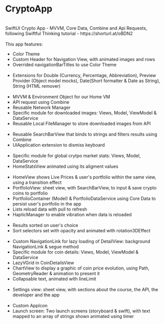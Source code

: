# CryptoApp
<br/>
SwiftUI Crypto App - MVVM, Core Data, Combine and Api Requests, following Swiftful Thinking tutorial - https://shorturl.at/oBDN2
<br/>
<br/>
This app features: 
<ul>
<li>Color Theme</li>
<li>Custom Header for Navigation View, with animated images and rows</li>
<li>Overrided navigationBarTitles to use Color Theme</li>
<br/>
<li>Extensions for Double (Currency, Percentage, Abbreviation), Preview Provider (Object model mocks), Date(Short formatter & Date as String), String (HTML remover)</li>
<br/>
<li>MVVM & Environment Object for our Home VM</li>
<li>API request using Combine</li>
<li>Reusable Network Manager</li>
<li>Specific module for downloaded images: Views, Model, ViewModel & DataService</li>
<li>Reusable Local FileManager to store downloaded images from API</li>
<br/>
<li>Reusable SearchBarView that binds to strings and filters results using Combine</li>
<li>UIApplication extension to dismiss keyboard</li>
<br/>
<li>Specific module for global crytpo market stats: Views, Model, DataService</li>
<li>HomeStatsView animated using its aligment values</li>
<br/>
<li>HomeView shows Live Prices & user's portfolio within the same view, using a transition effect</li>
<li>PortfolioView: sheet view, with SearchBarView, to input & save crypto coins to portfolio</li>
<li>PortfolioContainer (Model) & PortfolioDataService using Core Data to persist user's portfolio in the app</li>
<li>Lists reload data with pull to refresh</li>
<li>HapticManager to enable vibration when data is reloaded</li>
<br/>
<li>Results sorted on user's choice</li>
<li>Sort selectors set with opacity and animated with rotation3DEffect</li>
<br/>
<li>Custom NavigationLink for lazy loading of DetailView: background NavigationLink & segue method</li>
<li>Specific module for coin details: Views, Model, ViewModel & DataService</li>
<li>LazyVGrid in CoinDetailsView</li>
<li>ChartView to display a graphic of coin price evolution, using Path, GeometryReader & animation to present it</li>
<li>Collapsable text, animated with lineLimit</li>
<br/>
<li>Settings view: sheet view, with sections about the course, the API, the developer and the app</li>
<br/>
<li>Custom AppIcon</li>
<li>Launch screen: Two launch screens (storyboard & swift), with text mapped to an array of strings shown animated using timer</li>
